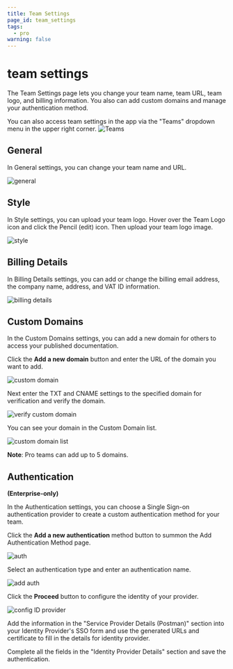 ```yaml
---
title: Team Settings
page_id: team_settings
tags:
  - pro
warning: false
---
```


# team settings

The Team Settings page lets you change your team name, team URL, team logo, and billing information. You also can add custom domains and manage your authentication method.

You can also access team settings in the app via the "Teams" dropdown menu in the upper right corner. ![Teams](https://s3.amazonaws.com/postman-static-getpostman-com/postman-docs/teamdropdown+new+with+logo.png)

## General

In General settings, you can change your team name and URL.

![general](https://s3.amazonaws.com/postman-static-getpostman-com/postman-docs/teamSettings-general.jpeg)

## Style

In Style settings, you can upload your team logo. Hover over the Team Logo icon and click the Pencil \(edit\) icon. Then upload your team logo image.

![style](https://s3.amazonaws.com/postman-static-getpostman-com/postman-docs/teamSetting-style.jpeg)

## Billing Details

In Billing Details settings, you can add or change the billing email address, the company name, address, and VAT ID information.

![billing details](https://s3.amazonaws.com/postman-static-getpostman-com/postman-docs/teamSetting-billingDetails.jpeg)

## Custom Domains

In the Custom Domains settings, you can add a new domain for others to access your published documentation.

Click the **Add a new domain** button and enter the URL of the domain you want to add.

![custom domain](https://s3.amazonaws.com/postman-static-getpostman-com/postman-docs/WS-teamSetting-customDomain.png)

Next enter the TXT and CNAME settings to the specified domain for verification and verify the domain.

![verify custom domain](https://s3.amazonaws.com/postman-static-getpostman-com/postman-docs/WS-teamSetting-verifyCustomDomain.png)

You can see your domain in the Custom Domain list.

![custom domain list](https://s3.amazonaws.com/postman-static-getpostman-com/postman-docs/teamSetting-customDomains.jpeg)

**Note**: Pro teams can add up to 5 domains.

## Authentication

**\(Enterprise-only\)**

In the Authentication settings, you can choose a Single Sign-on authentication provider to create a custom authentication method for your team.

Click the **Add a new authentication** method button to summon the Add Authentication Method page.

![auth](https://s3.amazonaws.com/postman-static-getpostman-com/postman-docs/teamSettings-auth.jpeg)

Select an authentication type and enter an authentication name.

![add auth](https://s3.amazonaws.com/postman-static-getpostman-com/postman-docs/WS-teamSettings-addAuthMeth.png)

Click the **Proceed** button to configure the identity of your provider.

![config ID provider](https://s3.amazonaws.com/postman-static-getpostman-com/postman-docs/WS-teamSetting-configIDProvider.png)

Add the information in the "Service Provider Details \(Postman\)" section into your Identity Provider's SSO form and use the generated URLs and certificate to fill in the details for identity provider.

Complete all the fields in the "Identity Provider Details" section and save the authentication.

